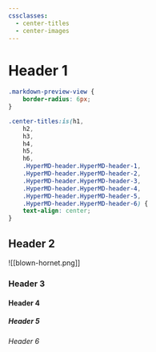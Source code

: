```yaml
---
cssclasses:
  - center-titles
  - center-images
---
```

# Header 1

```css title:.obsidian/snippets/experimental.css
.markdown-preview-view {
    border-radius: 6px;
}

.center-titles:is(h1,
    h2,
    h3,
    h4,
    h5,
    h6,
    .HyperMD-header.HyperMD-header-1,
    .HyperMD-header.HyperMD-header-2,
    .HyperMD-header.HyperMD-header-3,
    .HyperMD-header.HyperMD-header-4,
    .HyperMD-header.HyperMD-header-5,
    .HyperMD-header.HyperMD-header-6) {
    text-align: center;
}
```

## Header 2

![[blown-hornet.png]]
### Header 3

#### Header 4

##### Header 5

###### Header 6

